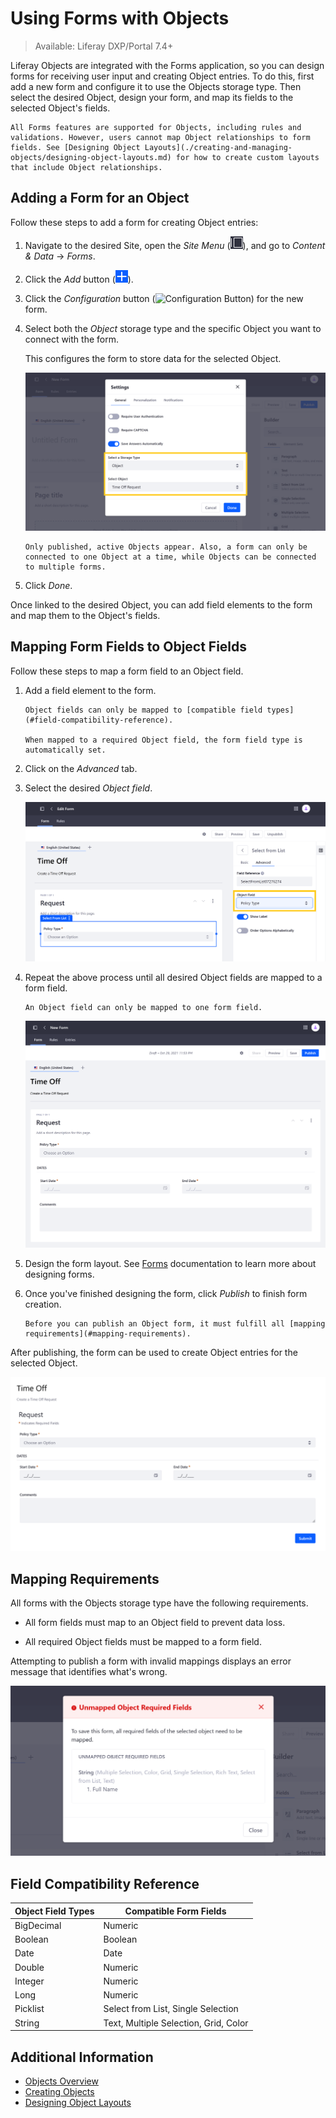 # Using Forms with Objects

> Available: Liferay DXP/Portal 7.4+

Liferay Objects are integrated with the Forms application, so you can design forms for receiving user input and creating Object entries. To do this, first add a new form and configure it to use the Objects storage type. Then select the desired Object, design your form, and map its fields to the selected Object's fields.

```{note}
All Forms features are supported for Objects, including rules and validations. However, users cannot map Object relationships to form fields. See [Designing Object Layouts](./creating-and-managing-objects/designing-object-layouts.md) for how to create custom layouts that include Object relationships.
```

## Adding a Form for an Object

Follow these steps to add a form for creating Object entries:

1. Navigate to the desired Site, open the *Site Menu* (![Site Menu](../../images/icon-menu.png)), and go to *Content & Data* &rarr; *Forms*.

1. Click the *Add* button (![Add Button](../../images/icon-add.png)).

1. Click the *Configuration* button (![Configuration Button](../../images/icon-cog.png)) for the new form.

1. Select both the *Object* storage type and the specific Object you want to connect with the form.

   This configures the form to store data for the selected Object.

   ![Select both the Object storage type and the desired Object.](./using-forms-with-objects/images/01.png)

   ```{note}
   Only published, active Objects appear. Also, a form can only be connected to one Object at a time, while Objects can be connected to multiple forms.
   ```

1. Click *Done*.

Once linked to the desired Object, you can add field elements to the form and map them to the Object's fields.

## Mapping Form Fields to Object Fields

Follow these steps to map a form field to an Object field.

1. Add a field element to the form.

   ```{important}
   Object fields can only be mapped to [compatible field types](#field-compatibility-reference).

   When mapped to a required Object field, the form field type is automatically set. 
   ```

1. Click on the *Advanced* tab.

1. Select the desired *Object field*.

   ![In the Advanced tab, select the desired Object field.](./using-forms-with-objects/images/02.png)

1. Repeat the above process until all desired Object fields are mapped to a form field.

   ```{note}
   An Object field can only be mapped to one form field.
   ```

   ![Map all desired Object fields to the form fields.](./using-forms-with-objects/images/03.png)

1. Design the form layout. See [Forms](../../process-automation/forms.md) documentation to learn more about designing forms.

1. Once you've finished designing the form, click *Publish* to finish form creation.

   ```{important}
   Before you can publish an Object form, it must fulfill all [mapping requirements](#mapping-requirements).
   ```

After publishing, the form can be used to create Object entries for the selected Object.

![Use the published form to create Object entries.](./using-forms-with-objects/images/04.png)

## Mapping Requirements

All forms with the Objects storage type have the following requirements.

* All form fields must map to an Object field to prevent data loss.

* All required Object fields must be mapped to a form field.

Attempting to publish a form with invalid mappings displays an error message that identifies what's wrong.

![Attempting to publish a form with invalid mappings displays an error message.](./using-forms-with-objects/images/05.png)

## Field Compatibility Reference

| Object Field Types | Compatible Form Fields |
| --- | --- |
| BigDecimal | Numeric |
| Boolean | Boolean |
| Date | Date |
| Double | Numeric |
| Integer | Numeric |
| Long | Numeric |
| Picklist | Select from List, Single Selection |
| String | Text, Multiple Selection, Grid, Color |

## Additional Information

* [Objects Overview](../objects.md)
* [Creating Objects](./creating-and-managing-objects/creating-objects.md)
* [Designing Object Layouts](./creating-and-managing-objects/designing-object-layouts.md)
